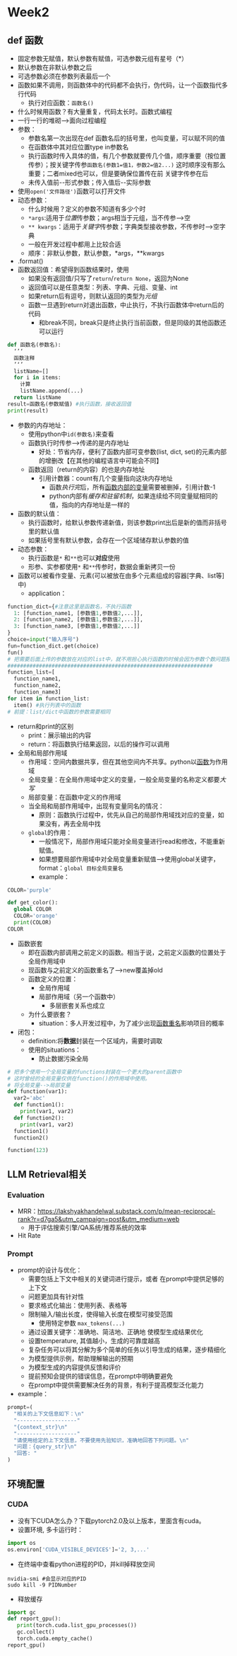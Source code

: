 # Week2

## def 函数

- 固定参数无赋值，默认参数有赋值，可选参数元组有星号（*）
- 默认参数在非默认参数之后
- 可选参数必须在参数列表最后一个
- 函数如果不调用，则函数体中的代码都不会执行，伪代码，让一个函数指代多行代码
  - 执行对应函数：`函数名()`
- 什么时候用函数？有大量重复，代码太长时。函数式编程
- 一行一行的堆砌-->面向过程编程
- 参数：
  - 参数名第一次出现在def 函数名后的括号里，也叫变量，可以赋不同的值
  - 在函数体中其对应位置type in参数名
  - 执行函数时传入具体的值，有几个参数就要传几个值，顺序重要（按位置传参）；按关键字传参`函数名(参数1=值1，参数2=值2...)` 这时顺序没有那么重要；二者mixed也可以，但是要确保位置传在前 关键字传参在后
  - 未传入值前--形式参数；传入值后--实际参数
- 使用`open('文件路径')`函数可以打开文件
- 动态参数：
  - 什么时候用？定义的参数不知道有多少个时
  - `*args`:适用于*位置*传参数；args相当于元组，当不传参-->空
  - `** kwargs`：适用于*关键字*传参数；字典类型接收参数，不传参时-->空字典
  - 一般在开发过程中都用上比较合适
  - 顺序：非默认参数，默认参数，*args，**kwargs
- .format()
- 函数返回值：希望得到函数结果时，使用
  - 如果没有返回值/只写了`return`/`return None`，返回为None
  - 返回值可以是任意类型：列表、字典、元组、变量、int
  - 如果return后有逗号，则默认返回的类型为*元组*
  - 函数一旦遇到return对退出函数，中止执行，不执行函数体中return后的代码
    - 和break不同，break只是终止执行当前函数，但是同级的其他函数还可以运行

```python
def 函数名(参数名):
  ‘’‘
  函数注释
  ’‘’
  listName=[]
  for i in items:
    计算
    listName.append(...)
  return listName
result=函数名(参数赋值) #执行函数，接收返回值
print(result)
```

- 参数的内存地址：
  - 使用python中`id(参数名)`来查看
  - 函数执行时传参-->传递的是内存地址
    - 好处：节省内存，便利了函数内部可变参数(list, dict, set)的元素内部的增删改【在其他的编程语言中可能会不同】
  - 函数返回（return的内容）的也是内存地址
    - 引用计数器：count有几个变量指向这块内存地址
      - 函数*执行完*后，所有<u>函数内部的变量</u>需要被删掉，引用计数-1
      - python内部有*缓存和驻留机制*，如果连续给不同变量赋相同的值，指向的内存地址是一样的
- 函数的默认值：
  - 执行函数时，给默认参数传递新值，则该参数print出后是新的值而非括号里的默认值
  - 如果括号里有默认参数，会存在一个区域储存默认参数的值
- 动态参数：
  - 执行函数是`*` 和`**`也可以**对应**使用
  - 形参、实参都使用`*` 和`**`传参时，数据会重新拷贝一份
- 函数可以被看作变量、元素(可以被放在由多个元素组成的容器[字典、list等]中)
  - application：

```python
function_dict={#注意这里是函数名，不执行函数
  1: [function_name1, [参数值1,参数值2,...]],
  2: [function_name2, [参数值1,参数值2,...]],
  3: [function_name3, [参数值1,参数值2,...]]
}
choice=input("输入序号")
fun=function_dict.get(choice) 
fun()
# 把需要后面上传的参数放在对应的list中，就不用担心执行函数的时候会因为参数个数问题报错
#################################################################
function_list=[
  function_name1, 
  function_name2, 
  function_name3]
for item in function_list:
  item() #执行列表中的函数
# 前提：list/dict中函数的参数需要相同
```

- return和print的区别
  - print：展示输出的内容
  - return：将函数执行结果返回，以后的操作可以调用
- 全局和局部作用域
  - 作用域：空间内数据共享，但在其他空间内不共享。python以<u>函数</u>为作用域
  - 全局变量：在全局作用域中定义的变量，一般全局变量的名称定义都要*大写*
  - 局部变量：在函数中定义的作用域
  - 当全局和局部作用域中，出现有变量同名的情况：
    - 原则：函数执行过程中，优先从自己的局部作用域找对应的变量，如果没有，再去全局中找
  - `global`的作用：
    - 一般情况下，局部作用域只能对全局变量进行read和修改，不能重新赋值。
    - 如果想要局部作用域中对全局变量重新赋值-->使用global关键字，format：`global 目标全局变量名`
    - example：
  
```python
COLOR='purple'

def get_color():
  global COLOR
  COLOR='orange'
  print(COLOR)
COLOR
```

- 函数嵌套
  - 即在函数内部调用之前定义的函数。相当于说，之前定义函数的位置处于全局作用域中
  - 现函数与之前定义的函数重名了-->new覆盖掉old
  - 函数定义的位置：
    - 全局作用域
    - 局部作用域（另一个函数中）
      - 多层嵌套关系也成立
  - 为什么要嵌套？
    - situation：多人开发过程中，为了减少出现<u>函数重名</u>影响项目的概率
- 闭包：
  - definition:将**数据**封装在一个区域内，需要时调取
  - 使用的situations：
    - 防止数据污染全局

```python
# 把多个使用一个全局变量的functions封装在一个更大的parent函数中
# 这时曾经的全局变量仅供在function()的作用域中使用。
# 将全局变量-->局部变量
def function(var1):
  var2='abc'
  def function1():
    print(var1, var2)
  def function2():
    print(var1, var2)
  function1()
  function2()

function(123)
```

## LLM Retrieval相关

### Evaluation

- MRR：<https://lakshyakhandelwal.substack.com/p/mean-reciprocal-rank?r=d7ga5&utm_campaign=post&utm_medium=web>
  - 用于评估搜索引擎/QA系统/推荐系统的效率
- Hit Rate

### Prompt

- prompt的设计与优化：
  - 需要包括上下文中相关的关键词进行提示，或者 在prompt中提供足够的上下文
  - 问题更加具有针对性
  - 要求格式化输出：使用列表、表格等
  - 限制输入/输出长度，使得输入长度在模型可接受范围
    - 使用特定参数 `max_tokens(...)`
  - 通过设置关键字：准确地、简洁地、正确地 使模型生成结果优化
  - 设置temperature, 其值越小，生成的可靠度越高
  - 复杂任务可以将其分解为多个简单的任务以引导生成的结果，逐步精细化
  - 为模型提供示例，帮助理解输出的预期
  - 为模型生成的内容提供反馈和评价
  - 提前预知会提供的错误信息，在prompt中明确要避免
  - 在prompt中提供需要解决任务的背景，有利于提高模型泛化能力
- example：

```python
prompt=(
  "相关的上下文信息如下：\n"
  "-------------------"
  "{context_str}\n"
  "-------------------"
  "请使用给定的上下文信息，不要使用先验知识，准确地回答下列问题。\n"
  "问题：{query_str}\n"
  "回答: "
)
```

## 环境配置

### CUDA

- 没有下CUDA怎么办？下载pytorch2.0及以上版本，里面含有cuda。
- 设置环境, 多卡运行时：

```python
import os
os.environ['CUDA_VISIBLE_DEVICES']='2, 3,...'
```

- 在终端中查看python进程的PID，并kill掉释放空间
  
```shell
nvidia-smi #会显示对应的PID
sudo kill -9 PIDNumber
```

- 释放缓存

```python
import gc
def report_gpu():
   print(torch.cuda.list_gpu_processes())
   gc.collect()
   torch.cuda.empty_cache()
report_gpu()
```